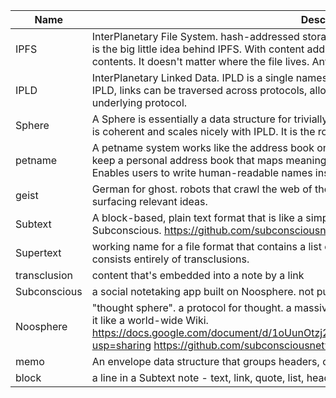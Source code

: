 | Name | Description |
|------|-------------|
| IPFS | InterPlanetary File System. hash-addressed storage in a peer-to-peer network. Content addressing is the big little idea behind IPFS. With content addressing (CIDs), you ask for a file using a hash of its contents. It doesn't matter where the file lives. Anyone in the network can serve that content.  |
| IPLD | InterPlanetary Linked Data. IPLD is a single namespace for all hash-inspired protocols. Through IPLD, links can be traversed across protocols, allowing you to explore data regardless of the underlying protocol. |
| Sphere | A Sphere is essentially a data structure for trivially associating names with content in a manner that is coherent and scales nicely with IPLD. It is the root of a user's personal data in the Noosphere. |
| petname | A petname system works like the address book on your phone. Instead of a global name system, you keep a personal address book that maps meaningful names to secure-decentralized addresses. Enables users to write human-readable names instead of DIDs when addressing other spheres. |
| geist | German for ghost. robots that crawl the web of thoughts, mixing and combining them into new ones, surfacing relevant ideas.|
| Subtext | A block-based, plain text format that is like a simpler form of markdown; it is the native format of Subconscious. https://github.com/subconsciousnetwork/subtext |
| Supertext | working name for a file format that contains a list of links to other content - which, when rendered, consists entirely of transclusions. |
| transclusion | content that's embedded into a note by a link |
| Subconscious | a social notetaking app built on Noosphere. not public yet. |
| Noosphere | "thought sphere". a protocol for thought. a massively-multiplayer knowledge graph. You can think of it like a world-wide Wiki. https://docs.google.com/document/d/1oUunOtzj27JmCFAD5Qpt1EGKseUcTzk2xq3Aok0kDxk/edit?usp=sharing https://github.com/subconsciousnetwork/noosphere |
| memo | An envelope data structure that groups headers, content and a chronological history of revisions |
| block | a line in a Subtext note - text, link, quote, list, header, etc |

